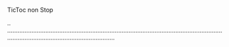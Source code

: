 TicToc non Stop

..
..........................................................................................................................................................................................